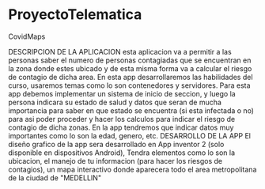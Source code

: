 # ProyectoTelematica
CovidMaps

DESCRIPCION DE LA APLICACION
esta aplicacion va a permitir a las personas saber el numero de personas contagiadas que se encuentran en la zona donde estes ubicado y de esta misma forma va a calcular el riesgo de contagio de dicha area. En esta app desarrollaremos las habilidades del curso, usaremos temas como lo son contenedores y servidores.
Para esta app debemos implementar un sistema de inicio de seccion, y luego la persona indicara su estado de salud y datos que seran de mucha importancia para saber en que estado se encuentra (si esta infectada o no) para asi poder proceder y hacer los calculos para indicar el riesgo de contagio de dicha zonas. 
En la app tendremos que indicar datos muy importantes como lo son la edad, genero, etc.
DESARROLLO DE LA APP 
El diseño grafico de la app sera desarrollado en App inventor 2 (solo disponible en dispositivos Android), Tendra elementos como lo son la ubicacion, el manejo de tu informacion (para hacer los riesgos de contagios), un mapa interactivo donde aparecera todo el area metropolitana de la ciudad de "MEDELLIN"
